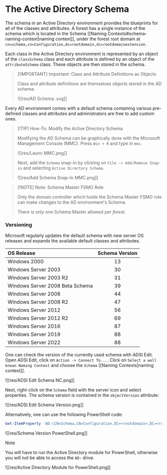 # The Active Directory Schema
The schema in an Active Directory environment provides the blueprints for all of the classes and attributes. A forest has a single instance of the schema which is located in the Schema [[Naming Contexts#schema-naming-context|naming context]], under the forest root domain at `cn=schema,cn=Configuration,dc=rootdomain,dc=rootdomainextension`. 

Each class in the Active Directory environment is represented by an object of the `classSchema` class and each attribute is defined by an object of the `attributeSchema` class. These objects are then stored in the schema. 

>[!IMPORTANT] Important: Class and Attribute Definitions as Objects
>
>Class and attribute definitions are themselves objects stored in the AD schema.
>
>![[res/AD Schema .svg]]
>
 
Every AD environment comes with a default schema containing various pre-defined classes and attributes and administrators are free to add custom ones. 

>[!TIP] How-To: Modify the Active Directory Schema
>
>Modifying the AD Schema can be graphically done with the Microsoft Management Console (MMC). Press `Win + R` and type in `mmc`.
>
>![[res/Launc MMC.png]]
>
>Next, add the `Schema` snap-in by clicking on `File -> Add/Remove Snap-in` and selecting `Active Directory Schema`.
>
>![[res/Add Schema Snap-In MMC.png]]
>

>[!NOTE] Note: Schema Master FSMO Role
>
>Only the domain controller which holds the Schema Master FSMO role can make changes to the AD environment's Schema.
>
>There is only one Schema Master allowed per *forest*.
>

### Versioning

Microsoft regularly updates the default schema with new server OS releases and expands the available default classes and attributes.

|OS Release|Schema Version|
|:--|:--:|
|Windows 2000|13|
|Windows Server 2003|30|
|Windows Server 2003 R2|31|
|Windows Server 2008 Beta Schema|39|
|Windows Server 2008|44|
|Windows Server 2008 R2|47|
|Windows Server 2012|56|
|Windows Server 2012 R2|69|
|Windows Server 2016|87|
|Windows Server 2019|88|
|Windows Server 2022|88|

One can check the version of the currently used schema with ADSI Edit. Open ADSI Edit, click on `Action -> Connect To...`. Click on `Select a well known Naming Context` and choose the `Schema` [[Naming Contexts|naming context]].

![[res/ADSI Edit Schema NC.png]]

Next, right-click on the `Schema` field with the server icon and select properties. The schema version is contained in the `objectVersion` attribute:

![[res/ADSI Edit Schema Version.png]]

Alternatively, one can use the following PowerShell code:

```powershell
Get-ItemProperty 'AD:\CN=Schema,CN=Configuration,DC=<rootdomain>,DC=<rootdomainextension>' -Name objectVersion
```

![[res/Schema Version PowerShell.png]]

>[!NOTE]
>
>You will have to run the Active Directory module for PowerShell, otherwise you will not be able to access the `AD:` drive.
>
>![[res/Active Directory Module for PowerShell.png]]
>

